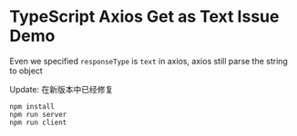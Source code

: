 TypeScript Axios Get as Text Issue Demo
=======================================

Even we specified `responseType` is `text` in axios, axios still parse the string to object

Update:
在新版本中已经修复

```
npm install
npm run server
npm run client
```

